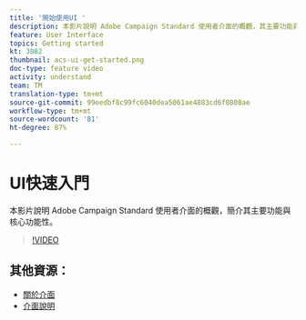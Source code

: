 ```yaml
---
title: '開始使用UI '
description: 本影片說明 Adobe Campaign Standard 使用者介面的概觀，其主要功能與核心功能性。
feature: User Interface
topics: Getting started
kt: 3882
thumbnail: acs-ui-get-started.png
doc-type: feature video
activity: understand
team: TM
translation-type: tm+mt
source-git-commit: 99eedbf8c99fc6040dea5061ae4883cd6f0808ae
workflow-type: tm+mt
source-wordcount: '81'
ht-degree: 87%

---
```



# UI快速入門

本影片說明 Adobe Campaign Standard 使用者介面的概觀，簡介其主要功能與核心功能性。

>[!VIDEO](https://video.tv.adobe.com/v/18469?quality=12)

## 其他資源：

* [關於介面](https://docs.adobe.com/content/help/zh-Hant/campaign-standard/using/getting-started/discovering-the-interface/about-the-interface.html)
* [介面說明](https://docs.adobe.com/content/help/zh-Hant/campaign-standard/using/getting-started/discovering-the-interface/interface-description.html)

